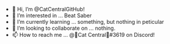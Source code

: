- 👋 Hi, I’m @CatCentralGitHub!
- 👀 I’m interested in ... Beat Saber
- 🌱 I’m currently learning ... something, but nothing in peticular
- 💞️ I’m looking to collaborate on ... nothing.
- 📫 How to reach me ... @🌈Cat Central🌈#3619 on Discord!

<!---
CatCentralGitHub/CatCentralGitHub is a ✨ special ✨ repository because its `README.md` (this file) appears on your GitHub profile.
You can click the Preview link to take a look at your changes.
--->
